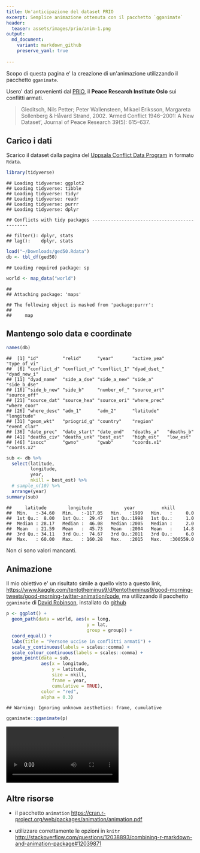```yaml
---
title: Un'anticipazione del dataset PRIO
excerpt: Semplice animazione ottenuta con il pacchetto `gganimate`
header:
  teaser: assets/images/prio/anim-1.png
output:
  md_document:
    variant: markdown_github
    preserve_yaml: true
    
---
```


Scopo di questa pagina e' la creazione di un'animazione utilizzando il pacchetto `gganimate`.

Usero' dati provenienti dal [PRIO](https://www.prio.org/), il **Peace Research Institute Oslo** sui conflitti armati.

> Gleditsch, Nils Petter; Peter Wallensteen, Mikael Eriksson, Margareta Sollenberg & Håvard Strand, 2002. ‘Armed Conflict 1946–2001: A New Dataset’, Journal of Peace Research 39(5): 615–637.

Carico i dati
-------------

Scarico il dataset dalla pagina del [Uppsala Conflict Data Program](http://www.pcr.uu.se/research/UCDP/) in formato `Rdata`.

``` r
library(tidyverse)
```

    ## Loading tidyverse: ggplot2
    ## Loading tidyverse: tibble
    ## Loading tidyverse: tidyr
    ## Loading tidyverse: readr
    ## Loading tidyverse: purrr
    ## Loading tidyverse: dplyr

    ## Conflicts with tidy packages ----------------------------------------------

    ## filter(): dplyr, stats
    ## lag():    dplyr, stats

``` r
load("~/Downloads/ged50.Rdata")
db <- tbl_df(ged50)
```

    ## Loading required package: sp

``` r
world <- map_data("world")
```

    ## 
    ## Attaching package: 'maps'

    ## The following object is masked from 'package:purrr':
    ## 
    ##     map

Mantengo solo data e coordinate
-------------------------------

``` r
names(db)
```

    ##  [1] "id"         "relid"      "year"       "active_yea" "type_of_vi"
    ##  [6] "conflict_d" "conflict_n" "conflict_1" "dyad_dset_" "dyad_new_i"
    ## [11] "dyad_name"  "side_a_dse" "side_a_new" "side_a"     "side_b_dse"
    ## [16] "side_b_new" "side_b"     "number_of_" "source_art" "source_off"
    ## [21] "source_dat" "source_hea" "source_ori" "where_prec" "where_coor"
    ## [26] "where_desc" "adm_1"      "adm_2"      "latitude"   "longitude" 
    ## [31] "geom_wkt"   "priogrid_g" "country"    "region"     "event_clar"
    ## [36] "date_prec"  "date_start" "date_end"   "deaths_a"   "deaths_b"  
    ## [41] "deaths_civ" "deaths_unk" "best_est"   "high_est"   "low_est"   
    ## [46] "isocc"      "gwno"       "gwab"       "coords.x1"  "coords.x2"

``` r
sub <- db %>% 
  select(latitude,
         longitude,
         year,
         nkill = best_est) %>% 
  # sample_n(10) %>%
  arrange(year) 
summary(sub)
```

    ##     latitude        longitude            year          nkill         
    ##  Min.   :-34.60   Min.   :-117.05   Min.   :1989   Min.   :     0.0  
    ##  1st Qu.:  8.00   1st Qu.:  29.47   1st Qu.:1998   1st Qu.:     1.0  
    ##  Median : 28.17   Median :  46.08   Median :2005   Median :     2.0  
    ##  Mean   : 21.59   Mean   :  45.73   Mean   :2004   Mean   :    14.8  
    ##  3rd Qu.: 34.11   3rd Qu.:  74.67   3rd Qu.:2011   3rd Qu.:     6.0  
    ##  Max.   : 60.00   Max.   : 160.28   Max.   :2015   Max.   :300559.0

Non ci sono valori mancanti.

Animazione
----------

Il mio obiettivo e' un risultato simile a quello visto a questo link, <https://www.kaggle.com/tentotheminus9/d/tentotheminus9/good-morning-tweets/good-morning-twitter-animation/code>, ma utilizzando il pacchetto `gganimate` di [David Robinson](http://varianceexplained.org/), installato da [github](https://github.com/dgrtwo/gganimate)

``` r
p <- ggplot() +
  geom_path(data = world, aes(x = long,
                              y = lat,
                              group = group)) +
  coord_equal() +
  labs(title = "Persone uccise in conflitti armati") +
  scale_y_continuous(labels = scales::comma) +
  scale_colour_continuous(labels = scales::comma) +
  geom_point(data = sub,
             aes(x = longitude,
                 y = latitude,
                 size = nkill,
                 frame = year,
                 cumulative = TRUE),
             color = "red",
             alpha = 0.3)
```

    ## Warning: Ignoring unknown aesthetics: frame, cumulative

``` r
gganimate::gganimate(p)
```

<video   controls loop>
<source src="{{ site.url }}/assets/animations/prio/prio.webm" />
<p>
video of chunk anim
</p>
</video>

Altre risorse
-------------

-   il pacchetto `animation` <https://cran.r-project.org/web/packages/animation/animation.pdf>

-   utilizzare correttamente le opzioni in `knitr` <http://stackoverflow.com/questions/12038893/combining-r-markdown-and-animation-package#12039871>
